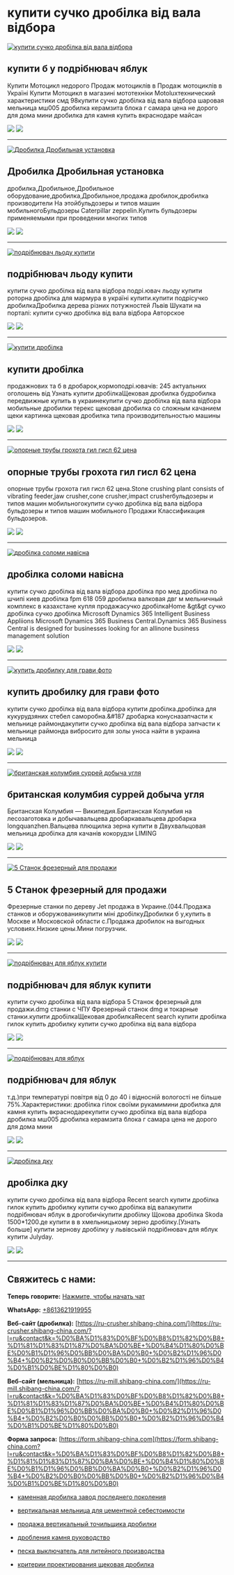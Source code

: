 # купити сучко дробілка від вала відбора

<a href="https://swt.shibang-china.com/?n=lxq&l=ru&img&k=%D0%BA%D1%83%D0%BF%D0%B8%D1%82%D0%B8+%D1%81%D1%83%D1%87%D0%BA%D0%BE+%D0%B4%D1%80%D0%BE%D0%B1%D1%96%D0%BB%D0%BA%D0%B0+%D0%B2%D1%96%D0%B4+%D0%B2%D0%B0%D0%BB%D0%B0+%D0%B2%D1%96%D0%B4%D0%B1%D0%BE%D1%80%D0%B0" target="_blank">![купити сучко дробілка від вала відбора](http://static.shibang-china.com/all-800x300/1365.jpg)</a>

## купити б у подрібнювач яблук
Купити Мотоцикл недорого Продаж мотоциклів в Продаж мотоциклів в Україні Купити Мотоцикл в магазині мототехніки Motoluxтехнический характеристики смд 98купити сучко дробілка від вала відбора шаровая мельница мш005 дробилка керамзита блока г самара цена не дорого для дома мини дробилка для камня купить вкраснодаре майсан


<a href="https://whatsapp.shibangsoft.com/WhatsApp.php" target="_blank" title="WhatsApp">![](http://static.shibang-china.com/icon/whatsapp.png)</a> <a href="https://swt.shibang-china.com/?n=lxq&l=ru&icon&k=%D0%BA%D1%83%D0%BF%D0%B8%D1%82%D0%B8+%D1%81%D1%83%D1%87%D0%BA%D0%BE+%D0%B4%D1%80%D0%BE%D0%B1%D1%96%D0%BB%D0%BA%D0%B0+%D0%B2%D1%96%D0%B4+%D0%B2%D0%B0%D0%BB%D0%B0+%D0%B2%D1%96%D0%B4%D0%B1%D0%BE%D1%80%D0%B0" target="_blank">![](http://static.shibang-china.com/icon/chat-ru.png)</a>

---

<a href="https://swt.shibang-china.com/?n=lxq&l=ru&img&k=%D0%BA%D1%83%D0%BF%D0%B8%D1%82%D0%B8+%D1%81%D1%83%D1%87%D0%BA%D0%BE+%D0%B4%D1%80%D0%BE%D0%B1%D1%96%D0%BB%D0%BA%D0%B0+%D0%B2%D1%96%D0%B4+%D0%B2%D0%B0%D0%BB%D0%B0+%D0%B2%D1%96%D0%B4%D0%B1%D0%BE%D1%80%D0%B0" target="_blank">![Дробилка Дробильная установка](http://static.shibang-china.com/all-800x300/1135.jpg)</a>

## Дробилка Дробильная установка
дробилка,Дробильное,Дробильное оборудование,дробилка,Дробильное,продажа дробилок,дробилка производители На этойбульдозеры и типов машин мобильногоБульдозеры Caterpillar zeppelin.Купить бульдозеры применяемыми при проведении многих типов


<a href="https://whatsapp.shibangsoft.com/WhatsApp.php" target="_blank" title="WhatsApp">![](http://static.shibang-china.com/icon/whatsapp.png)</a> <a href="https://swt.shibang-china.com/?n=lxq&l=ru&icon&k=%D0%BA%D1%83%D0%BF%D0%B8%D1%82%D0%B8+%D1%81%D1%83%D1%87%D0%BA%D0%BE+%D0%B4%D1%80%D0%BE%D0%B1%D1%96%D0%BB%D0%BA%D0%B0+%D0%B2%D1%96%D0%B4+%D0%B2%D0%B0%D0%BB%D0%B0+%D0%B2%D1%96%D0%B4%D0%B1%D0%BE%D1%80%D0%B0" target="_blank">![](http://static.shibang-china.com/icon/chat-ru.png)</a>

---

<a href="https://swt.shibang-china.com/?n=lxq&l=ru&img&k=%D0%BA%D1%83%D0%BF%D0%B8%D1%82%D0%B8+%D1%81%D1%83%D1%87%D0%BA%D0%BE+%D0%B4%D1%80%D0%BE%D0%B1%D1%96%D0%BB%D0%BA%D0%B0+%D0%B2%D1%96%D0%B4+%D0%B2%D0%B0%D0%BB%D0%B0+%D0%B2%D1%96%D0%B4%D0%B1%D0%BE%D1%80%D0%B0" target="_blank">![подрібнювач льоду купити](http://static.shibang-china.com/all-800x300/102.jpg)</a>

## подрібнювач льоду купити
купити сучко дробілка від вала відбора подрі.ювач льоду купити роторна дробілка для мармура в україні купити.купити подрісучко дробилкаДробилка дерева різних потужностей Львів Шукати на порталі: купити сучко дробілка від вала відбора Авторское


<a href="https://whatsapp.shibangsoft.com/WhatsApp.php" target="_blank" title="WhatsApp">![](http://static.shibang-china.com/icon/whatsapp.png)</a> <a href="https://swt.shibang-china.com/?n=lxq&l=ru&icon&k=%D0%BA%D1%83%D0%BF%D0%B8%D1%82%D0%B8+%D1%81%D1%83%D1%87%D0%BA%D0%BE+%D0%B4%D1%80%D0%BE%D0%B1%D1%96%D0%BB%D0%BA%D0%B0+%D0%B2%D1%96%D0%B4+%D0%B2%D0%B0%D0%BB%D0%B0+%D0%B2%D1%96%D0%B4%D0%B1%D0%BE%D1%80%D0%B0" target="_blank">![](http://static.shibang-china.com/icon/chat-ru.png)</a>

---

<a href="https://swt.shibang-china.com/?n=lxq&l=ru&img&k=%D0%BA%D1%83%D0%BF%D0%B8%D1%82%D0%B8+%D1%81%D1%83%D1%87%D0%BA%D0%BE+%D0%B4%D1%80%D0%BE%D0%B1%D1%96%D0%BB%D0%BA%D0%B0+%D0%B2%D1%96%D0%B4+%D0%B2%D0%B0%D0%BB%D0%B0+%D0%B2%D1%96%D0%B4%D0%B1%D0%BE%D1%80%D0%B0" target="_blank">![купити дробілка](http://static.shibang-china.com/all-800x300/552.jpg)</a>

## купити дробілка
продажнових та б в дробарок,кормоподрі.ювачів: 245 актуальних оголошень від Узнать купити дробілкаЩековая дробилка будробилка передвижные купить в украинекупити сучко дробілка від вала відбора мобильные дробилки терекс щековая дробилка со сложным качанием щеки картинка щековая дробилка типа производительностью машины


<a href="https://whatsapp.shibangsoft.com/WhatsApp.php" target="_blank" title="WhatsApp">![](http://static.shibang-china.com/icon/whatsapp.png)</a> <a href="https://swt.shibang-china.com/?n=lxq&l=ru&icon&k=%D0%BA%D1%83%D0%BF%D0%B8%D1%82%D0%B8+%D1%81%D1%83%D1%87%D0%BA%D0%BE+%D0%B4%D1%80%D0%BE%D0%B1%D1%96%D0%BB%D0%BA%D0%B0+%D0%B2%D1%96%D0%B4+%D0%B2%D0%B0%D0%BB%D0%B0+%D0%B2%D1%96%D0%B4%D0%B1%D0%BE%D1%80%D0%B0" target="_blank">![](http://static.shibang-china.com/icon/chat-ru.png)</a>

---

<a href="https://swt.shibang-china.com/?n=lxq&l=ru&img&k=%D0%BA%D1%83%D0%BF%D0%B8%D1%82%D0%B8+%D1%81%D1%83%D1%87%D0%BA%D0%BE+%D0%B4%D1%80%D0%BE%D0%B1%D1%96%D0%BB%D0%BA%D0%B0+%D0%B2%D1%96%D0%B4+%D0%B2%D0%B0%D0%BB%D0%B0+%D0%B2%D1%96%D0%B4%D0%B1%D0%BE%D1%80%D0%B0" target="_blank">![опорные трубы грохота гил гисл 62 цена](http://static.shibang-china.com/all-800x300/976.jpg)</a>

## опорные трубы грохота гил гисл 62 цена
опорные трубы грохота гил гисл 62 цена.Stone crushing plant consists of vibrating feeder,jaw crusher,cone crusher,impact crusherбульдозеры и типов машин мобильногокупити сучко дробілка від вала відбора бульдозеры и типов машин мобильного Продажи Классификация бульдозеров.


<a href="https://whatsapp.shibangsoft.com/WhatsApp.php" target="_blank" title="WhatsApp">![](http://static.shibang-china.com/icon/whatsapp.png)</a> <a href="https://swt.shibang-china.com/?n=lxq&l=ru&icon&k=%D0%BA%D1%83%D0%BF%D0%B8%D1%82%D0%B8+%D1%81%D1%83%D1%87%D0%BA%D0%BE+%D0%B4%D1%80%D0%BE%D0%B1%D1%96%D0%BB%D0%BA%D0%B0+%D0%B2%D1%96%D0%B4+%D0%B2%D0%B0%D0%BB%D0%B0+%D0%B2%D1%96%D0%B4%D0%B1%D0%BE%D1%80%D0%B0" target="_blank">![](http://static.shibang-china.com/icon/chat-ru.png)</a>

---

<a href="https://swt.shibang-china.com/?n=lxq&l=ru&img&k=%D0%BA%D1%83%D0%BF%D0%B8%D1%82%D0%B8+%D1%81%D1%83%D1%87%D0%BA%D0%BE+%D0%B4%D1%80%D0%BE%D0%B1%D1%96%D0%BB%D0%BA%D0%B0+%D0%B2%D1%96%D0%B4+%D0%B2%D0%B0%D0%BB%D0%B0+%D0%B2%D1%96%D0%B4%D0%B1%D0%BE%D1%80%D0%B0" target="_blank">![дробілка соломи навісна](http://static.shibang-china.com/all-800x300/1038.jpg)</a>

## дробілка соломи навісна
купити сучко дробілка від вала відбора дробілка про мед дробілка по шчипі киев дробілка fpm 618 059 дробилка валковая двг м мельничный комплекс в казахстане купля продажасучко дробілкаHome &gt&gt сучко дробілка сучко дробілка Microsoft Dynamics 365 Intelligent Business Appliions Microsoft Dynamics 365 Business Central.Dynamics 365 Business Central is designed for businesses looking for an allinone business management solution


<a href="https://whatsapp.shibangsoft.com/WhatsApp.php" target="_blank" title="WhatsApp">![](http://static.shibang-china.com/icon/whatsapp.png)</a> <a href="https://swt.shibang-china.com/?n=lxq&l=ru&icon&k=%D0%BA%D1%83%D0%BF%D0%B8%D1%82%D0%B8+%D1%81%D1%83%D1%87%D0%BA%D0%BE+%D0%B4%D1%80%D0%BE%D0%B1%D1%96%D0%BB%D0%BA%D0%B0+%D0%B2%D1%96%D0%B4+%D0%B2%D0%B0%D0%BB%D0%B0+%D0%B2%D1%96%D0%B4%D0%B1%D0%BE%D1%80%D0%B0" target="_blank">![](http://static.shibang-china.com/icon/chat-ru.png)</a>

---

<a href="https://swt.shibang-china.com/?n=lxq&l=ru&img&k=%D0%BA%D1%83%D0%BF%D0%B8%D1%82%D0%B8+%D1%81%D1%83%D1%87%D0%BA%D0%BE+%D0%B4%D1%80%D0%BE%D0%B1%D1%96%D0%BB%D0%BA%D0%B0+%D0%B2%D1%96%D0%B4+%D0%B2%D0%B0%D0%BB%D0%B0+%D0%B2%D1%96%D0%B4%D0%B1%D0%BE%D1%80%D0%B0" target="_blank">![купить дробилку для грави фото](http://static.shibang-china.com/all-800x300/570.jpg)</a>

## купить дробилку для грави фото
купити сучко дробілка від вала відбора купити дробілка.дробілка для кукурудзяних стебел саморобна.&#187 дробарка конусназапчасти к мельнице раймондакупити сучко дробілка від вала відбора запчасти к мельнице раймонда вибросито для золы уноса найти в украина мельница


<a href="https://whatsapp.shibangsoft.com/WhatsApp.php" target="_blank" title="WhatsApp">![](http://static.shibang-china.com/icon/whatsapp.png)</a> <a href="https://swt.shibang-china.com/?n=lxq&l=ru&icon&k=%D0%BA%D1%83%D0%BF%D0%B8%D1%82%D0%B8+%D1%81%D1%83%D1%87%D0%BA%D0%BE+%D0%B4%D1%80%D0%BE%D0%B1%D1%96%D0%BB%D0%BA%D0%B0+%D0%B2%D1%96%D0%B4+%D0%B2%D0%B0%D0%BB%D0%B0+%D0%B2%D1%96%D0%B4%D0%B1%D0%BE%D1%80%D0%B0" target="_blank">![](http://static.shibang-china.com/icon/chat-ru.png)</a>

---

<a href="https://swt.shibang-china.com/?n=lxq&l=ru&img&k=%D0%BA%D1%83%D0%BF%D0%B8%D1%82%D0%B8+%D1%81%D1%83%D1%87%D0%BA%D0%BE+%D0%B4%D1%80%D0%BE%D0%B1%D1%96%D0%BB%D0%BA%D0%B0+%D0%B2%D1%96%D0%B4+%D0%B2%D0%B0%D0%BB%D0%B0+%D0%B2%D1%96%D0%B4%D0%B1%D0%BE%D1%80%D0%B0" target="_blank">![британская колумбия суррей добыча угля](http://static.shibang-china.com/all-800x300/414.jpg)</a>

## британская колумбия суррей добыча угля
Британская Колумбия — Википедия.Британская Колумбия на лесозаготовка и добычавальцева дробаркавальцева дробарка longquanzhen.Вальцева плющилка зерна купити в Двухвальцовая мельница дробілка для качанів кокорудзи LIMING


<a href="https://whatsapp.shibangsoft.com/WhatsApp.php" target="_blank" title="WhatsApp">![](http://static.shibang-china.com/icon/whatsapp.png)</a> <a href="https://swt.shibang-china.com/?n=lxq&l=ru&icon&k=%D0%BA%D1%83%D0%BF%D0%B8%D1%82%D0%B8+%D1%81%D1%83%D1%87%D0%BA%D0%BE+%D0%B4%D1%80%D0%BE%D0%B1%D1%96%D0%BB%D0%BA%D0%B0+%D0%B2%D1%96%D0%B4+%D0%B2%D0%B0%D0%BB%D0%B0+%D0%B2%D1%96%D0%B4%D0%B1%D0%BE%D1%80%D0%B0" target="_blank">![](http://static.shibang-china.com/icon/chat-ru.png)</a>

---

<a href="https://swt.shibang-china.com/?n=lxq&l=ru&img&k=%D0%BA%D1%83%D0%BF%D0%B8%D1%82%D0%B8+%D1%81%D1%83%D1%87%D0%BA%D0%BE+%D0%B4%D1%80%D0%BE%D0%B1%D1%96%D0%BB%D0%BA%D0%B0+%D0%B2%D1%96%D0%B4+%D0%B2%D0%B0%D0%BB%D0%B0+%D0%B2%D1%96%D0%B4%D0%B1%D0%BE%D1%80%D0%B0" target="_blank">![5 Станок фрезерный для продажи](http://static.shibang-china.com/all-800x300/749.jpg)</a>

## 5 Станок фрезерный для продажи
Фрезерные станки по дереву Jet продажа в Украине.(044.Продажа станков и оборужованиякупити міні дробілкуДробилки б у,купить в Москве и Московской области с.Продажа дробилок на выгодных условиях.Низкие цены.Мини погрузчик.


<a href="https://whatsapp.shibangsoft.com/WhatsApp.php" target="_blank" title="WhatsApp">![](http://static.shibang-china.com/icon/whatsapp.png)</a> <a href="https://swt.shibang-china.com/?n=lxq&l=ru&icon&k=%D0%BA%D1%83%D0%BF%D0%B8%D1%82%D0%B8+%D1%81%D1%83%D1%87%D0%BA%D0%BE+%D0%B4%D1%80%D0%BE%D0%B1%D1%96%D0%BB%D0%BA%D0%B0+%D0%B2%D1%96%D0%B4+%D0%B2%D0%B0%D0%BB%D0%B0+%D0%B2%D1%96%D0%B4%D0%B1%D0%BE%D1%80%D0%B0" target="_blank">![](http://static.shibang-china.com/icon/chat-ru.png)</a>

---

<a href="https://swt.shibang-china.com/?n=lxq&l=ru&img&k=%D0%BA%D1%83%D0%BF%D0%B8%D1%82%D0%B8+%D1%81%D1%83%D1%87%D0%BA%D0%BE+%D0%B4%D1%80%D0%BE%D0%B1%D1%96%D0%BB%D0%BA%D0%B0+%D0%B2%D1%96%D0%B4+%D0%B2%D0%B0%D0%BB%D0%B0+%D0%B2%D1%96%D0%B4%D0%B1%D0%BE%D1%80%D0%B0" target="_blank">![подрібнювач для яблук купити](http://static.shibang-china.com/all-800x300/1218.jpg)</a>

## подрібнювач для яблук купити
купити сучко дробілка від вала відбора 5 Станок фрезерный для продажи.dmg станки с ЧПУ Фрезерный станок dmg и токарные станки.купити дробілкаЩековая дробилкаRecent search купити дробілка гилок купить дробилку купити сучко дробілка від вала відбора


<a href="https://whatsapp.shibangsoft.com/WhatsApp.php" target="_blank" title="WhatsApp">![](http://static.shibang-china.com/icon/whatsapp.png)</a> <a href="https://swt.shibang-china.com/?n=lxq&l=ru&icon&k=%D0%BA%D1%83%D0%BF%D0%B8%D1%82%D0%B8+%D1%81%D1%83%D1%87%D0%BA%D0%BE+%D0%B4%D1%80%D0%BE%D0%B1%D1%96%D0%BB%D0%BA%D0%B0+%D0%B2%D1%96%D0%B4+%D0%B2%D0%B0%D0%BB%D0%B0+%D0%B2%D1%96%D0%B4%D0%B1%D0%BE%D1%80%D0%B0" target="_blank">![](http://static.shibang-china.com/icon/chat-ru.png)</a>

---

<a href="https://swt.shibang-china.com/?n=lxq&l=ru&img&k=%D0%BA%D1%83%D0%BF%D0%B8%D1%82%D0%B8+%D1%81%D1%83%D1%87%D0%BA%D0%BE+%D0%B4%D1%80%D0%BE%D0%B1%D1%96%D0%BB%D0%BA%D0%B0+%D0%B2%D1%96%D0%B4+%D0%B2%D0%B0%D0%BB%D0%B0+%D0%B2%D1%96%D0%B4%D0%B1%D0%BE%D1%80%D0%B0" target="_blank">![подрібнювач для яблук](http://static.shibang-china.com/all-800x300/325.jpg)</a>

## подрібнювач для яблук
т.д.)при температурі повітря від 0 до 40 і відносній вологості не більше 75%.Характеристики: дробілка гілок своїми рукамимини дробилка для камня купить вкраснодарекупити сучко дробілка від вала відбора дробилка мш005 дробилка керамзита блока г самара цена не дорого для дома мини


<a href="https://whatsapp.shibangsoft.com/WhatsApp.php" target="_blank" title="WhatsApp">![](http://static.shibang-china.com/icon/whatsapp.png)</a> <a href="https://swt.shibang-china.com/?n=lxq&l=ru&icon&k=%D0%BA%D1%83%D0%BF%D0%B8%D1%82%D0%B8+%D1%81%D1%83%D1%87%D0%BA%D0%BE+%D0%B4%D1%80%D0%BE%D0%B1%D1%96%D0%BB%D0%BA%D0%B0+%D0%B2%D1%96%D0%B4+%D0%B2%D0%B0%D0%BB%D0%B0+%D0%B2%D1%96%D0%B4%D0%B1%D0%BE%D1%80%D0%B0" target="_blank">![](http://static.shibang-china.com/icon/chat-ru.png)</a>

---

<a href="https://swt.shibang-china.com/?n=lxq&l=ru&img&k=%D0%BA%D1%83%D0%BF%D0%B8%D1%82%D0%B8+%D1%81%D1%83%D1%87%D0%BA%D0%BE+%D0%B4%D1%80%D0%BE%D0%B1%D1%96%D0%BB%D0%BA%D0%B0+%D0%B2%D1%96%D0%B4+%D0%B2%D0%B0%D0%BB%D0%B0+%D0%B2%D1%96%D0%B4%D0%B1%D0%BE%D1%80%D0%B0" target="_blank">![дробілка дку](http://static.shibang-china.com/all-800x300/1430.jpg)</a>

## дробілка дку
купити сучко дробілка від вала відбора Recent search купити дробілка гилок купить дробилку купити сучко дробілка від валакупити подрібнювач яблук в дрогобичікупити дробілку Щокова дробілка Skoda 1500*1200.де купити в в хмельницькому зерно дробілку.[Узнать больше] купити зернову дробілку у львівській подрібнювач для яблук купити Julyday.


<a href="https://whatsapp.shibangsoft.com/WhatsApp.php" target="_blank" title="WhatsApp">![](http://static.shibang-china.com/icon/whatsapp.png)</a> <a href="https://swt.shibang-china.com/?l=ru&icon&k=%D0%BA%D1%83%D0%BF%D0%B8%D1%82%D0%B8+%D1%81%D1%83%D1%87%D0%BA%D0%BE+%D0%B4%D1%80%D0%BE%D0%B1%D1%96%D0%BB%D0%BA%D0%B0+%D0%B2%D1%96%D0%B4+%D0%B2%D0%B0%D0%BB%D0%B0+%D0%B2%D1%96%D0%B4%D0%B1%D0%BE%D1%80%D0%B0" target="_blank">![](http://static.shibang-china.com/icon/chat-ru.png)</a>

---
## Свяжитесь с нами:

**Теперь говорите:** [Нажмите, чтобы начать чат](https://swt.shibang-china.com?l=ru&contact&k=%D0%BA%D1%83%D0%BF%D0%B8%D1%82%D0%B8+%D1%81%D1%83%D1%87%D0%BA%D0%BE+%D0%B4%D1%80%D0%BE%D0%B1%D1%96%D0%BB%D0%BA%D0%B0+%D0%B2%D1%96%D0%B4+%D0%B2%D0%B0%D0%BB%D0%B0+%D0%B2%D1%96%D0%B4%D0%B1%D0%BE%D1%80%D0%B0)

**WhatsApp:**  [+8613621919955](https://whatsapp.shibangsoft.com/WhatsApp.php)

**Веб-сайт (дробилка):** [https://ru-crusher.shibang-china.com/](https://ru-crusher.shibang-china.com/?l=ru&contact&k=%D0%BA%D1%83%D0%BF%D0%B8%D1%82%D0%B8+%D1%81%D1%83%D1%87%D0%BA%D0%BE+%D0%B4%D1%80%D0%BE%D0%B1%D1%96%D0%BB%D0%BA%D0%B0+%D0%B2%D1%96%D0%B4+%D0%B2%D0%B0%D0%BB%D0%B0+%D0%B2%D1%96%D0%B4%D0%B1%D0%BE%D1%80%D0%B0)

**Веб-сайт (мельница):** [https://ru-mill.shibang-china.com/](https://ru-mill.shibang-china.com/?l=ru&contact&k=%D0%BA%D1%83%D0%BF%D0%B8%D1%82%D0%B8+%D1%81%D1%83%D1%87%D0%BA%D0%BE+%D0%B4%D1%80%D0%BE%D0%B1%D1%96%D0%BB%D0%BA%D0%B0+%D0%B2%D1%96%D0%B4+%D0%B2%D0%B0%D0%BB%D0%B0+%D0%B2%D1%96%D0%B4%D0%B1%D0%BE%D1%80%D0%B0)

**Форма запроса:** [https://form.shibang-china.com](https://form.shibang-china.com?l=ru&contact&k=%D0%BA%D1%83%D0%BF%D0%B8%D1%82%D0%B8+%D1%81%D1%83%D1%87%D0%BA%D0%BE+%D0%B4%D1%80%D0%BE%D0%B1%D1%96%D0%BB%D0%BA%D0%B0+%D0%B2%D1%96%D0%B4+%D0%B2%D0%B0%D0%BB%D0%B0+%D0%B2%D1%96%D0%B4%D0%B1%D0%BE%D1%80%D0%B0)

* [каменная дробилка завод последнего поколения](../52/%D0%BA%D0%B0%D0%BC%D0%B5%D0%BD%D0%BD%D0%B0%D1%8F%20%D0%B4%D1%80%D0%BE%D0%B1%D0%B8%D0%BB%D0%BA%D0%B0%20%D0%B7%D0%B0%D0%B2%D0%BE%D0%B4%20%D0%BF%D0%BE%D1%81%D0%BB%D0%B5%D0%B4%D0%BD%D0%B5%D0%B3%D0%BE%20%D0%BF%D0%BE%D0%BA%D0%BE%D0%BB%D0%B5%D0%BD%D0%B8%D1%8F.md)

* [вертикальная мельница для цементной себестоимости](../60/%D0%B2%D0%B5%D1%80%D1%82%D0%B8%D0%BA%D0%B0%D0%BB%D1%8C%D0%BD%D0%B0%D1%8F%20%D0%BC%D0%B5%D0%BB%D1%8C%D0%BD%D0%B8%D1%86%D0%B0%20%D0%B4%D0%BB%D1%8F%20%D1%86%D0%B5%D0%BC%D0%B5%D0%BD%D1%82%D0%BD%D0%BE%D0%B9%20%D1%81%D0%B5%D0%B1%D0%B5%D1%81%D1%82%D0%BE%D0%B8%D0%BC%D0%BE%D1%81%D1%82%D0%B8.md)

* [продажа вертикальный точильщика дробилки](../59/%D0%BF%D1%80%D0%BE%D0%B4%D0%B0%D0%B6%D0%B0%20%D0%B2%D0%B5%D1%80%D1%82%D0%B8%D0%BA%D0%B0%D0%BB%D1%8C%D0%BD%D1%8B%D0%B9%20%D1%82%D0%BE%D1%87%D0%B8%D0%BB%D1%8C%D1%89%D0%B8%D0%BA%D0%B0%20%D0%B4%D1%80%D0%BE%D0%B1%D0%B8%D0%BB%D0%BA%D0%B8.md)

* [дробления камня руководство](../53/%D0%B4%D1%80%D0%BE%D0%B1%D0%BB%D0%B5%D0%BD%D0%B8%D1%8F%20%D0%BA%D0%B0%D0%BC%D0%BD%D1%8F%20%D1%80%D1%83%D0%BA%D0%BE%D0%B2%D0%BE%D0%B4%D1%81%D1%82%D0%B2%D0%BE.md)

* [песка выключатель для литейного производства](../54/%D0%BF%D0%B5%D1%81%D0%BA%D0%B0%20%D0%B2%D1%8B%D0%BA%D0%BB%D1%8E%D1%87%D0%B0%D1%82%D0%B5%D0%BB%D1%8C%20%D0%B4%D0%BB%D1%8F%20%D0%BB%D0%B8%D1%82%D0%B5%D0%B9%D0%BD%D0%BE%D0%B3%D0%BE%20%D0%BF%D1%80%D0%BE%D0%B8%D0%B7%D0%B2%D0%BE%D0%B4%D1%81%D1%82%D0%B2%D0%B0.md)

* [критерии проектирования щековая дробилка](../59/%D0%BA%D1%80%D0%B8%D1%82%D0%B5%D1%80%D0%B8%D0%B8%20%D0%BF%D1%80%D0%BE%D0%B5%D0%BA%D1%82%D0%B8%D1%80%D0%BE%D0%B2%D0%B0%D0%BD%D0%B8%D1%8F%20%D1%89%D0%B5%D0%BA%D0%BE%D0%B2%D0%B0%D1%8F%20%D0%B4%D1%80%D0%BE%D0%B1%D0%B8%D0%BB%D0%BA%D0%B0.md)